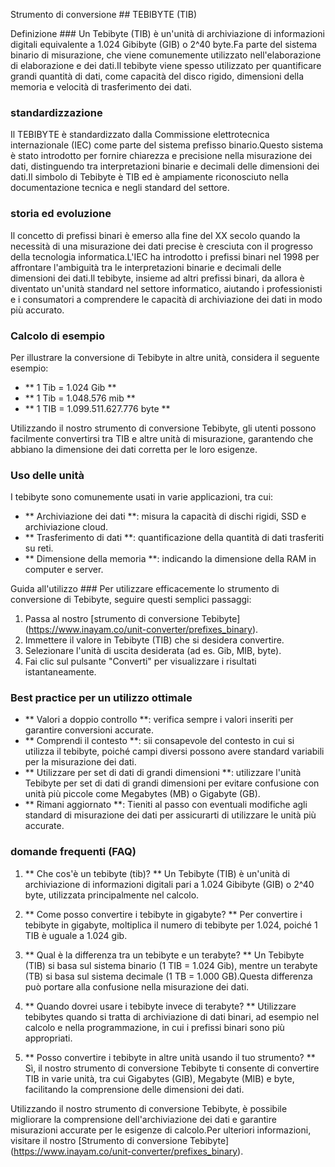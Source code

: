 Strumento di conversione ## TEBIBYTE (TIB)

Definizione ###
Un Tebibyte (TIB) è un'unità di archiviazione di informazioni digitali equivalente a 1.024 Gibibyte (GIB) o 2^40 byte.Fa parte del sistema binario di misurazione, che viene comunemente utilizzato nell'elaborazione di elaborazione e dei dati.Il tebibyte viene spesso utilizzato per quantificare grandi quantità di dati, come capacità del disco rigido, dimensioni della memoria e velocità di trasferimento dei dati.

### standardizzazione
Il TEBIBYTE è standardizzato dalla Commissione elettrotecnica internazionale (IEC) come parte del sistema prefisso binario.Questo sistema è stato introdotto per fornire chiarezza e precisione nella misurazione dei dati, distinguendo tra interpretazioni binarie e decimali delle dimensioni dei dati.Il simbolo di Tebibyte è TIB ed è ampiamente riconosciuto nella documentazione tecnica e negli standard del settore.

### storia ed evoluzione
Il concetto di prefissi binari è emerso alla fine del XX secolo quando la necessità di una misurazione dei dati precise è cresciuta con il progresso della tecnologia informatica.L'IEC ha introdotto i prefissi binari nel 1998 per affrontare l'ambiguità tra le interpretazioni binarie e decimali delle dimensioni dei dati.Il tebibyte, insieme ad altri prefissi binari, da allora è diventato un'unità standard nel settore informatico, aiutando i professionisti e i consumatori a comprendere le capacità di archiviazione dei dati in modo più accurato.

### Calcolo di esempio
Per illustrare la conversione di Tebibyte in altre unità, considera il seguente esempio:
- ** 1 Tib = 1.024 Gib **
- ** 1 Tib = 1.048.576 mib **
- ** 1 TIB = 1.099.511.627.776 byte **

Utilizzando il nostro strumento di conversione Tebibyte, gli utenti possono facilmente convertirsi tra TIB e altre unità di misurazione, garantendo che abbiano la dimensione dei dati corretta per le loro esigenze.

### Uso delle unità
I tebibyte sono comunemente usati in varie applicazioni, tra cui:
- ** Archiviazione dei dati **: misura la capacità di dischi rigidi, SSD e archiviazione cloud.
- ** Trasferimento di dati **: quantificazione della quantità di dati trasferiti su reti.
- ** Dimensione della memoria **: indicando la dimensione della RAM in computer e server.

Guida all'utilizzo ###
Per utilizzare efficacemente lo strumento di conversione di Tebibyte, seguire questi semplici passaggi:
1. Passa al nostro [strumento di conversione Tebibyte] (https://www.inayam.co/unit-converter/prefixes_binary).
2. Immettere il valore in Tebibyte (TIB) che si desidera convertire.
3. Selezionare l'unità di uscita desiderata (ad es. Gib, MIB, byte).
4. Fai clic sul pulsante "Converti" per visualizzare i risultati istantaneamente.

### Best practice per un utilizzo ottimale
- ** Valori a doppio controllo **: verifica sempre i valori inseriti per garantire conversioni accurate.
- ** Comprendi il contesto **: sii consapevole del contesto in cui si utilizza il tebibyte, poiché campi diversi possono avere standard variabili per la misurazione dei dati.
- ** Utilizzare per set di dati di grandi dimensioni **: utilizzare l'unità Tebibyte per set di dati di grandi dimensioni per evitare confusione con unità più piccole come Megabytes (MB) o Gigabyte (GB).
- ** Rimani aggiornato **: Tieniti al passo con eventuali modifiche agli standard di misurazione dei dati per assicurarti di utilizzare le unità più accurate.

### domande frequenti (FAQ)

1. ** Che cos'è un tebibyte (tib)? **
Un Tebibyte (TIB) è un'unità di archiviazione di informazioni digitali pari a 1.024 Gibibyte (GIB) o 2^40 byte, utilizzata principalmente nel calcolo.

2. ** Come posso convertire i tebibyte in gigabyte? **
Per convertire i tebibyte in gigabyte, moltiplica il numero di tebibyte per 1.024, poiché 1 TIB è uguale a 1.024 gib.

3. ** Qual è la differenza tra un tebibyte e un terabyte? **
Un Tebibyte (TIB) si basa sul sistema binario (1 TIB = 1.024 Gib), mentre un terabyte (TB) si basa sul sistema decimale (1 TB = 1.000 GB).Questa differenza può portare alla confusione nella misurazione dei dati.

4. ** Quando dovrei usare i tebibyte invece di terabyte? **
Utilizzare tebibytes quando si tratta di archiviazione di dati binari, ad esempio nel calcolo e nella programmazione, in cui i prefissi binari sono più appropriati.

5. ** Posso convertire i tebibyte in altre unità usando il tuo strumento? **
Sì, il nostro strumento di conversione Tebibyte ti consente di convertire TIB in varie unità, tra cui Gigabytes (GIB), Megabyte (MIB) e byte, facilitando la comprensione delle dimensioni dei dati.

Utilizzando il nostro strumento di conversione Tebibyte, è possibile migliorare la comprensione dell'archiviazione dei dati e garantire misurazioni accurate per le esigenze di calcolo.Per ulteriori informazioni, visitare il nostro [Strumento di conversione Tebibyte] (https://www.inayam.co/unit-converter/prefixes_binary).